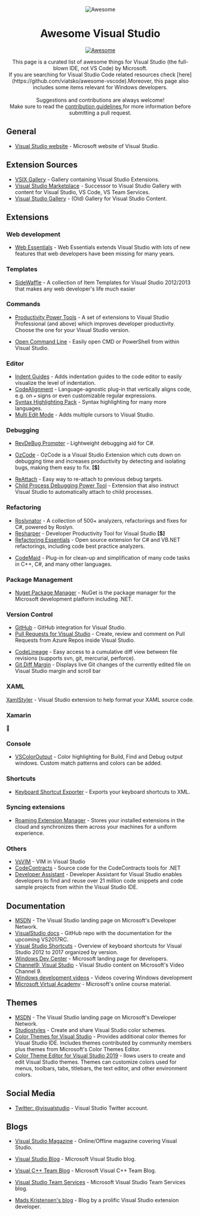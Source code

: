 <div align="center">
	<div>
  <img src="https://github.com/agarcialeon/awesome-visual-studio/blob/master/assets/vs-ide-2019.svg" alt="Awesome">
		<h1>Awesome Visual Studio </h1>		
		<a href="https://github.com/sindresorhus/awesome"> 
			<img src="https://awesome.re/badge-flat.svg" alt="Awesome">
		</a>					
		<p>
			This page is a curated list of awesome things for Visual Studio (the full-blown IDE, not VS Code) by Microsoft. 
   
   <br>
   If you are searching  for Visual Studio Code related resources check [here](https://github.com/viatsko/awesome-vscode).Moreover, this page also includes some items relevant for Windows developers.
			<br><br>
			Suggestions and contributions are always welcome!
			<br>			
			Make sure to read the <a href="https://github.com/agarcialeon/awesome-visual-studio/blob/master/CONTRIBUTING.md"> contribution guidelines </a> for more information before submitting a pull request.
		</p>
	</div>
</div>

## General

- [Visual Studio website](https://www.visualstudio.com/) -  Microsoft website of Visual Studio.

## Extension Sources

- [VSIX Gallery](http://vsixgallery.com/) - Gallery containing Visual Studio Extensions.
- [Visual Studio Marketplace](https://marketplace.visualstudio.com/) - Successor to Visual Studio Gallery with content for Visual Studio, VS Code, VS Team Services.
- [Visual Studio Gallery](https://visualstudiogallery.msdn.microsoft.com/) - (Old) Gallery for Visual Studio Content.

## Extensions

### Web development

* [Web Essentials](http://vswebessentials.com/) - Web Essentials extends Visual Studio with lots of new features that web developers have been missing for many years.

### Templates

* [SideWaffle](https://github.com/ligershark/side-waffle) - A collection of Item Templates for Visual Studio 2012/2013 that makes any web developer's life much easier

### Commands

* [Productivity Power Tools](https://marketplace.visualstudio.com/items?itemName=VisualStudioPlatformTeam.ProductivityPowerTools) - A set of extensions to Visual Studio Professional (and above) which improves developer productivity. Choose the one for your Visual Studio version.
- [Open Command Line](https://visualstudiogallery.msdn.microsoft.com/4e84e2cf-2d6b-472a-b1e2-b84932511379) - Easily open CMD or PowerShell from within Visual Studio.

### Editor

- [Indent Guides](https://marketplace.visualstudio.com/items?itemName=SteveDowerMSFT.IndentGuides) - Adds indentation guides to the code editor to easily visualize the level of indentation.
- [CodeAlignment](https://marketplace.visualstudio.com/items?itemName=cpmcgrath.Codealignment) - Language-agnostic plug-in that vertically aligns code, e.g. on `=` signs or even customizable regular expressions.
- [Syntax Highlighting Pack](https://visualstudiogallery.msdn.microsoft.com/d92fd742-bab3-4314-b866-50b871d679ee) - Syntax highlighting for many more languages.
- [Multi Edit Mode](https://visualstudiogallery.msdn.microsoft.com/2beb9705-b568-45d1-8550-751e181e3aef) - Adds multiple cursors to Visual Studio.

### Debugging

- [RevDeBug Prompter](https://marketplace.visualstudio.com/items?itemName=vs-publisher-1469962.RevDeBugPrompter) - Lightweight debugging aid for C#.
 * [OzCode](https://marketplace.visualstudio.com/items?itemName=CodeValueLtd.OzCode) - OzCode is a Visual Studio Extension which cuts down on debugging time and increases productivity by detecting and isolating bugs, making them easy to fix. **[$]**
 - [ReAttach](https://marketplace.visualstudio.com/items?itemName=ErlandR.ReAttach) - Easy way to re-attach to previous debug targets.
 - [Child Process Debugging Power Tool](https://marketplace.visualstudio.com/items?itemName=GreggMiskelly.MicrosoftChildProcessDebuggingPowerTool) - Extension that also instruct Visual Studio to automatically attach to child processes.

### Refactoring

 * [Roslynator](https://github.com/JosefPihrt/Roslynator) - A collection of 500+ analyzers, refactorings and fixes for C#, powered by Roslyn.
 * [Resharper](https://www.jetbrains.com/resharper/) - Developer Productivity Tool for Visual Studio **[$]**
* [Refactoring Essentials](http://vsrefactoringessentials.com/) - Open source extension for C# and VB.NET refactorings, including code best practice analyzers.
- [CodeMaid](http://www.codemaid.net/) - Plug-in for clean-up and simplification of many code tasks in C++, C#, and many other languages.

### Package Management

* [Nuget Package Manager](https://marketplace.visualstudio.com/items?itemName=NuGetTeam.NuGetPackageManager) - NuGet is the package manager for the Microsoft development platform including .NET.

### Version Control

- [GitHub](https://visualstudio.github.com/) - GitHub integration for Visual Studio.
- [Pull Requests for Visual Studio](https://marketplace.visualstudio.com/items?itemName=VSIDEVersionControlMSFT.pr4vs) - Create, review and comment on Pull Requests from Azure Repos inside Visual Studio.
* [CodeLineage](https://marketplace.visualstudio.com/items?itemName=HippoCampSoftwareLtd.CodeLineage) - Easy access to a cumulative diff view between file revisions (supports svn, git, mercurial, perforce).
* [Git Diff Margin](https://github.com/laurentkempe/GitDiffMargin) - Displays live Git changes of the currently edited file on Visual Studio margin and scroll bar

### XAML

[XamlStyler](https://github.com/Xavalon/XamlStyler) - Visual Studio extension to help format your XAML source code.

### Xamarin

:construction:

### Console

* [VSColorOutput](https://marketplace.visualstudio.com/items?itemName=MikeWard-AnnArbor.VSColorOutput) - Color highlighting for Build, Find and Debug output windows. Custom match patterns and colors can be added.

### Shortcuts

- [Keyboard Shortcut Exporter](https://marketplace.visualstudio.com/items?itemName=MadsKristensen.KeyboardShortcutExporter) - Exports your keyboard shortcuts to XML.

### Syncing extensions

- [Roaming Extension Manager](https://marketplace.visualstudio.com/items?itemName=VisualStudioPlatformTeam.RoamingExtensionManager) - Stores your installed extensions in the cloud and synchronizes them across your machines for a uniform experience.

### Others

* [VsVIM](https://github.com/jaredpar/VsVim) - VIM in Visual Studio
* [CodeContracts](https://github.com/Microsoft/CodeContracts) - Source code for the CodeContracts tools for .NET
* [Developer Assistant](https://marketplace.visualstudio.com/items?itemName=VisualStudioPlatformTeam.DeveloperAssistant) - Developer Assistant for Visual Studio enables developers to find and reuse over 21 million code snippets and code sample projects from within the Visual Studio IDE.

## Documentation

- [MSDN](https://msdn.microsoft.com/en-us/library/dd831853.aspx) - The Visual Studio landing page on Microsoft's Developer Network.
- [VisualStudio docs](https://github.com/Microsoft/visualstudio-docs) - GitHub repo with the documentation for the upcoming VS2017RC.
- [Visual Studio Shortcuts](http://visualstudioshortcuts.com/) - Overview of keyboard shortcuts for Visual Studio 2012 to 2017 organized by version.
- [Windows Dev Center](https://developer.microsoft.com/en-us/windows) - Microsoft landing page for developers.
- [Channel9: Visual Studio](https://channel9.msdn.com/VisualStudio) - Visual Studio content on Microsoft's Video Channel 9.
- [Windows development videos](https://developer.microsoft.com/en-us/windows/develop/app-development-video) - Videos covering Windows development
- [Microsoft Virtual Academy](https://mva.microsoft.com/) - Microsoft's online course material.

## Themes

- [MSDN](https://draculatheme.com/visual-studio/) - The Visual Studio landing page on Microsoft's Developer Network.
- [Studiostyles](https://studiostyl.es/) - Create and share Visual Studio color schemes.
- [Color Themes for Visual Studio](https://marketplace.visualstudio.com/items?itemName=VisualStudioPlatformTeam.ColorThemesforVisualStudio) - Provides additional color themes for Visual Studio IDE. Includes themes contributed by community members plus themes from Microsoft's Color Themes Editor.
- [Color Theme Editor for Visual Studio 2019](https://marketplace.visualstudio.com/items?itemName=VisualStudioPlatformTeam.VisualStudio2019ColorThemeEditor) - llows users to create and edit Visual Studio themes. Themes can customize colors used for menus, toolbars, tabs, titlebars, the text editor, and other environment colors.

## Social Media

- [Twitter: @visualstudio](https://twitter.com/visualstudio) - Visual Studio Twitter account.

## Blogs

- [Visual Studio Magazine](https://visualstudiomagazine.com/) - Online/Offline magazine covering Visual Studio.

- [Visual Studio Blog](https://blogs.msdn.microsoft.com/visualstudio/) - Microsoft Visual Studio blog.
- [Visual C++ Team Blog](https://blogs.msdn.microsoft.com/vcblog/) - Microsoft Visual C++ Team Blog.
- [Visual Studio Team Services](https://blogs.msdn.microsoft.com/vsoservice/) - Microsoft Visual Studio Team Services blog.
- [Mads Kristensen's blog](http://madskristensen.net/) - Blog by a prolific Visual Studio extension developer.
